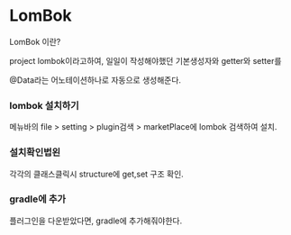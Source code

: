 # LomBok
LomBok 이란?

project lombok이라고하여,  일일이 작성해야했던 기본생성자와 getter와 setter를

@Data라는 어노테이션하나로 자동으로 생성해준다.

### lombok 설치하기
메뉴바의 file > setting > plugin검색 > marketPlace에 lombok 검색하여 설치.



### 설치확인법왼

각각의 클래스클릭시 structure에 get,set 구조 확인.

### gradle에 추가

플러그인을 다운받았다면, gradle에 추가해줘야한다.

